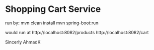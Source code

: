 # Shopping Cart Service

run by:
mvn clean install
mvn spring-boot:run

would run at 
http://localhost:8082/products
http://localhost:8082/cart

Sincerly 
AhmadK
